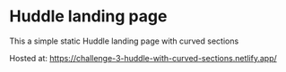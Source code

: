 # Huddle landing page
This a simple static Huddle landing page with curved sections

Hosted at: https://challenge-3-huddle-with-curved-sections.netlify.app/